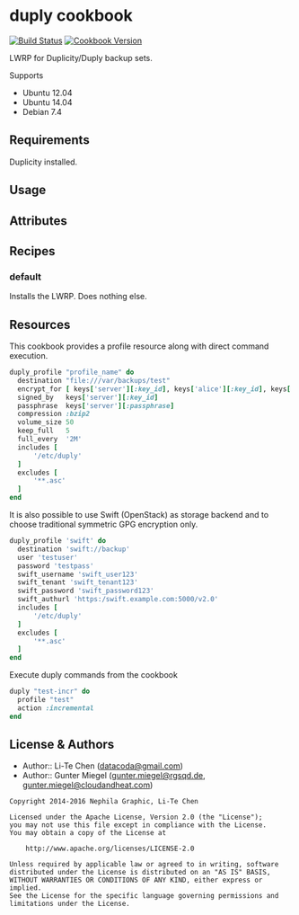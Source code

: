 duply cookbook
==============
[![Build Status](https://travis-ci.org/datacoda/chef-duply.svg?branch=master)](https://travis-ci.org/datacoda/chef-duply)
[![Cookbook Version](https://img.shields.io/cookbook/v/duply.svg)](https://supermarket.chef.io/cookbooks/duply)

LWRP for Duplicity/Duply backup sets.

Supports

* Ubuntu 12.04
* Ubuntu 14.04
* Debian 7.4


Requirements
------------

Duplicity installed.


Usage
-----

Attributes
----------

Recipes
-------

### default
Installs the LWRP.  Does nothing else.


Resources
---------
This cookbook provides a profile resource along with direct command execution.

```ruby
duply_profile "profile_name" do
  destination "file:///var/backups/test"
  encrypt_for [ keys['server'][:key_id], keys['alice'][:key_id], keys['bob'][:key_id] ]
  signed_by   keys['server'][:key_id]
  passphrase  keys['server'][:passphrase]
  compression :bzip2
  volume_size 50
  keep_full   5
  full_every  '2M'
  includes [
      '/etc/duply'
  ]
  excludes [
      '**.asc'
  ]
end
```

It is also possible to use Swift (OpenStack) as storage backend and to choose traditional symmetric GPG encryption only.

```ruby
duply_profile 'swift' do
  destination 'swift://backup'
  user 'testuser'
  password 'testpass'
  swift_username 'swift_user123'
  swift_tenant 'swift_tenant123'
  swift_password 'swift_password123'
  swift_authurl 'https:/swift.example.com:5000/v2.0'
  includes [
      '/etc/duply'
  ]
  excludes [
      '**.asc'
  ]
end
```
Execute duply commands from the cookbook

```ruby
duply "test-incr" do
  profile "test"
  action :incremental
end
```



License & Authors
-----------------
- Author:: Li-Te Chen (<datacoda@gmail.com>)
- Author:: Gunter Miegel (<gunter.miegel@rgsqd.de>, <gunter.miegel@cloudandheat.com>)

```text
Copyright 2014-2016 Nephila Graphic, Li-Te Chen

Licensed under the Apache License, Version 2.0 (the "License");
you may not use this file except in compliance with the License.
You may obtain a copy of the License at

    http://www.apache.org/licenses/LICENSE-2.0

Unless required by applicable law or agreed to in writing, software
distributed under the License is distributed on an "AS IS" BASIS,
WITHOUT WARRANTIES OR CONDITIONS OF ANY KIND, either express or implied.
See the License for the specific language governing permissions and
limitations under the License.
```
